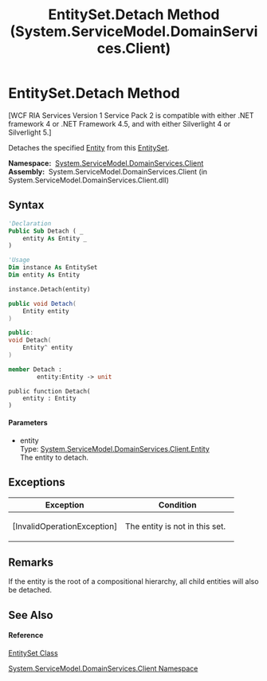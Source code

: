 ﻿---
title: EntitySet.Detach Method  (System.ServiceModel.DomainServices.Client)
TOCTitle: Detach Method
ms:assetid: M:System.ServiceModel.DomainServices.Client.EntitySet.Detach(System.ServiceModel.DomainServices.Client.Entity)
ms:mtpsurl: https://msdn.microsoft.com/en-us/library/system.servicemodel.domainservices.client.entityset.detach(v=VS.91)
ms:contentKeyID: 28755583
ms.date: 01/27/2012
mtps_version: v=VS.91
f1_keywords:
- System.ServiceModel.DomainServices.Client.EntitySet.Detach
dev_langs:
- CSharp
- JScript
- VB
- FSharp
- c++
api_location:
- System.ServiceModel.DomainServices.Client.dll
api_name:
- System.ServiceModel.DomainServices.Client.EntitySet.Detach
api_type:
- Managed
topic_type:
- apiref
- kbSyntax
product_family_name: VS
ROBOTS: INDEX,FOLLOW
---

# EntitySet.Detach Method

\[WCF RIA Services Version 1 Service Pack 2 is compatible with either .NET framework 4 or .NET Framework 4.5, and with either Silverlight 4 or Silverlight 5.\]

Detaches the specified [Entity](ff422907\(v=vs.91\).md) from this [EntitySet](ff423164\(v=vs.91\).md).

**Namespace:**  [System.ServiceModel.DomainServices.Client](ff422479\(v=vs.91\).md)  
**Assembly:**  System.ServiceModel.DomainServices.Client (in System.ServiceModel.DomainServices.Client.dll)

## Syntax

``` vb
'Declaration
Public Sub Detach ( _
    entity As Entity _
)
```

``` vb
'Usage
Dim instance As EntitySet
Dim entity As Entity

instance.Detach(entity)
```

``` csharp
public void Detach(
    Entity entity
)
```

``` c++
public:
void Detach(
    Entity^ entity
)
```

``` fsharp
member Detach : 
        entity:Entity -> unit 
```

``` jscript
public function Detach(
    entity : Entity
)
```

#### Parameters

  - entity  
    Type: [System.ServiceModel.DomainServices.Client.Entity](ff422907\(v=vs.91\).md)  
    The entity to detach.  

## Exceptions

<table>
<colgroup>
<col style="width: 50%" />
<col style="width: 50%" />
</colgroup>
<thead>
<tr class="header">
<th>Exception</th>
<th>Condition</th>
</tr>
</thead>
<tbody>
<tr class="odd">
<td>[InvalidOperationException]</td>
<td><p>The entity is not in this set.</p></td>
</tr>
</tbody>
</table>

## Remarks

If the entity is the root of a compositional hierarchy, all child entities will also be detached.

## See Also

#### Reference

[EntitySet Class](ff423164\(v=vs.91\).md)

[System.ServiceModel.DomainServices.Client Namespace](ff422479\(v=vs.91\).md)

